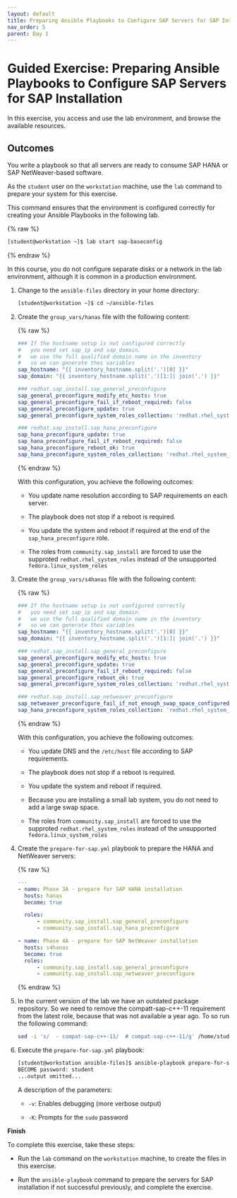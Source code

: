 ```yaml
---
layout: default
title: Preparing Ansible Playbooks to Configure SAP Servers for SAP Installation
nav_order: 5
parent: Day 1
---
```


# Guided Exercise: Preparing Ansible Playbooks to Configure SAP Servers for SAP Installation

In this exercise, you access and use the lab environment, and browse the
available resources.

## Outcomes

You write a playbook so that all servers are ready to consume SAP HANA
or SAP NetWeaver-based software.

<!--
As the `student` user on the `workstation` machine, execute the
following commands to download the SAP software to the training
environment:

    [student@workstation ~]$ git clone https://github.com/redhat-sap/RH445-download
    [student@workstation ~] cd RH445-download
    [student@workstation RH445-download] ./download-sap-media.sh

Follow the instructions on the screen.
-->

As the `student` user on the `workstation` machine, use the `lab`
command to prepare your system for this exercise.

This command ensures that the environment is configured correctly for
creating your Ansible Playbooks in the following lab.

{% raw %}

```bash
[student@workstation ~]$ lab start sap-baseconfig
```

{% endraw %}

In this course, you do not configure separate disks or a network in the
lab environment, although it is common in a production environment.

1.  Change to the `ansible-files` directory in your home directory:

    ```bash
    [student@workstation ~]$ cd ~/ansible-files
    ```

2.  Create the `group_vars/hanas` file with the following content:

    {% raw %}

    ```yaml
    ### If the hostname setup is not configured correctly
    #   you need set sap_ip and sap_domain.
    #   we use the full qualified domain name in the inventory
    #   so we can generate thes variables
    sap_hostname: "{{ inventory_hostname.split('.')[0] }}"
    sap_domain: "{{ inventory_hostname.split('.')[1:]| join('.') }}"

    ### redhat.sap_install.sap_general_preconfigure
    sap_general_preconfigure_modify_etc_hosts: true
    sap_general_preconfigure_fail_if_reboot_required: false
    sap_general_preconfigure_update: true
    sap_general_preconfigure_system_roles_collection: 'redhat.rhel_system_roles'

    ### redhat.sap_install.sap_hana_preconfigure
    sap_hana_preconfigure_update: true
    sap_hana_preconfigure_fail_if_reboot_required: false
    sap_hana_preconfigure_reboot_ok: true
    sap_hana_preconfigure_system_roles_collection: 'redhat.rhel_system_roles'
    ```

    {% endraw %}

    With this configuration, you achieve the following outcomes:

    - You update name resolution according to SAP requirements on each
      server.

    - The playbook does not stop if a reboot is required.

    - You update the system and reboot if required at the end of the
      `sap_hana_preconfigure` role.

    - The roles from `community.sap_install` are forced to use the supproted `redhat.rhel_system_roles` instead of the unsupported `fedora.linux_system_roles`

3.  Create the `group_vars/s4hanas` file with the following content:

    {% raw %}

    ```yaml
    ### If the hostname setup is not configured correctly
    #   you need set sap_ip and sap_domain.
    #   we use the full qualified domain name in the inventory
    #   so we can generate thes variables
    sap_hostname: "{{ inventory_hostname.split('.')[0] }}"
    sap_domain: "{{ inventory_hostname.split('.')[1:]| join('.') }}"

    ### redhat.sap_install.sap_general_preconfigure
    sap_general_preconfigure_modify_etc_hosts: true
    sap_general_preconfigure_update: true
    sap_general_preconfigure_fail_if_reboot_required: false
    sap_general_preconfigure_reboot_ok: true
    sap_general_preconfigure_system_roles_collection: 'redhat.rhel_system_roles'

    ### redhat.sap_install.sap_netweaver_preconfigure
    sap_netweaver_preconfigure_fail_if_not_enough_swap_space_configured: false
    sap_hana_preconfigure_system_roles_collection: 'redhat.rhel_system_roles'
    ```

    {% endraw %}

    With this configuration, you achieve the following outcomes:

    - You update DNS and the `/etc/host` file according to SAP
      requirements.

    - The playbook does not stop if a reboot is required.

    - You update the system and reboot if required.

    - Because you are installing a small lab system, you do not need
      to add a large swap space.

    - The roles from `community.sap_install` are forced to use the supproted `redhat.rhel_system_roles` instead of the unsupported `fedora.linux_system_roles`

4.  Create the `prepare-for-sap.yml` playbook to prepare the HANA and
    NetWeaver servers:

    {% raw %}

    ```yaml
    ---
    - name: Phase 3A - prepare for SAP HANA installation
      hosts: hanas
      become: true

      roles:
          - community.sap_install.sap_general_preconfigure
          - community.sap_install.sap_hana_preconfigure

    - name: Phase 4A - prepare for SAP NetWeaver installation
      hosts: s4hanas
      become: true
      roles:
          - community.sap_install.sap_general_preconfigure
          - community.sap_install.sap_netweaver_preconfigure
    ```

    {% endraw %}

5. In the current version of the lab we have an outdated package repository. So we need to remove the compatt-sap-c++-11 requirement from the latest role, because that was not available a year ago. To so run the following command:

    ```bash
    sed -i 's/  - compat-sap-c++-11/  # compat-sap-c++-11/g' /home/student/.ansible/collections/ansible_collections/community/sap_install/roles/sap_general_preconfigure/vars/RedHat_8.yml
    ```

6.  Execute the `prepare-for-sap.yml` playbook:

    ```bash
    [student@workstation ansible-files]$ ansible-playbook prepare-for-sap.yml -v -K
    BECOME password: student
    ...output omitted...
    ```

    A description of the parameters:

    - `-v`: Enables debugging (more verbose output)

    - `-K`: Prompts for the `sudo` password

**Finish**

To complete this exercise, take these steps:

- Run the `lab` command on the `workstation` machine, to create the
  files in this exercise.

- Run the `ansible-playbook` command to prepare the servers for SAP
  installation if not successful previously, and complete the
  exercise.

<!--

    [student@workstation ansible-files]$ lab finish sap-baseconfig
    [student@workstation ansible-files]$ ansible-playbook prepare-for-sap.yml -v -K
    BECOME password: student

--->